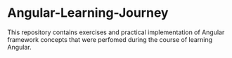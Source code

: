 # Angular-Learning-Journey
This repository contains exercises and practical implementation of Angular framework concepts that were perfomed during the course of learning Angular. 
